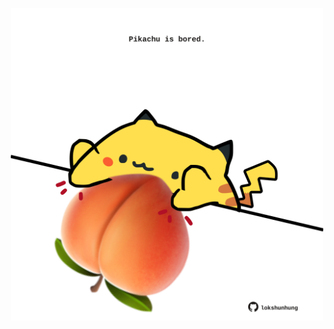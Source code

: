 <!-- built at 06/11/2021, 04:02:47 UTC -->
<p align="center">
  <img width="500" height="500" src="./ReadmeImage.svg">
</p>

